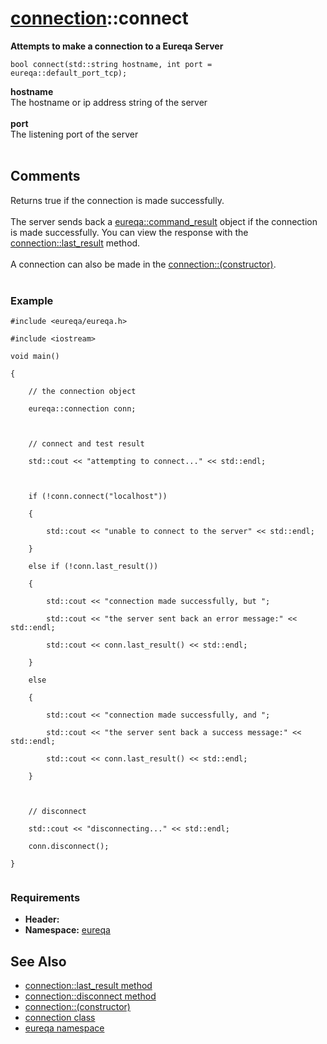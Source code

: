 # [connection](doc_connection.md)::connect #

**Attempts to make a connection to a Eureqa Server**

```
bool connect(std::string hostname, int port = eureqa::default_port_tcp);
```

**hostname**<br>
The hostname or ip address string of the server<br>
<br>
<b>port</b><br>
The listening port of the server<br>
<br>
<h2>Comments</h2>
Returns true if the connection is made successfully.<br>
<br>
The server sends back a <a href='doc_command_result.md'>eureqa::command_result</a> object if the connection is made successfully. You can view the response with the <a href='doc_connection_last_result.md'>connection::last_result</a> method.<br>
<br>
A connection can also be made in the <a href='doc_connection_constructor.md'>connection::(constructor)</a>.<br>
<br>
<h3>Example</h3>
<pre><code>#include &lt;eureqa/eureqa.h&gt;<br>
#include &lt;iostream&gt;<br>
void main()<br>
{<br>
    // the connection object<br>
    eureqa::connection conn;<br>
<br>
    // connect and test result<br>
    std::cout &lt;&lt; "attempting to connect..." &lt;&lt; std::endl;<br>
<br>
    if (!conn.connect("localhost"))<br>
    {<br>
        std::cout &lt;&lt; "unable to connect to the server" &lt;&lt; std::endl;<br>
    }<br>
    else if (!conn.last_result())<br>
    {<br>
        std::cout &lt;&lt; "connection made successfully, but ";<br>
        std::cout &lt;&lt; "the server sent back an error message:" &lt;&lt; std::endl;<br>
        std::cout &lt;&lt; conn.last_result() &lt;&lt; std::endl;<br>
    }<br>
    else<br>
    {<br>
        std::cout &lt;&lt; "connection made successfully, and ";<br>
        std::cout &lt;&lt; "the server sent back a success message:" &lt;&lt; std::endl;<br>
        std::cout &lt;&lt; conn.last_result() &lt;&lt; std::endl;<br>
    }<br>
    <br>
    // disconnect<br>
    std::cout &lt;&lt; "disconnecting..." &lt;&lt; std::endl;<br>
    conn.disconnect();<br>
}<br>
</code></pre>

<h3>Requirements</h3>
<ul><li><b>Header:</b> <eureqa/connection.h><br>
</li><li><b>Namespace:</b> <a href='doc_intro.md'>eureqa</a></li></ul>

<h2>See Also</h2>
<ul><li><a href='doc_connection_last_result.md'>connection::last_result method</a>
</li><li><a href='doc_connection_disconnect.md'>connection::disconnect method</a>
</li><li><a href='doc_connection_constructor.md'>connection::(constructor)</a>
</li><li><a href='doc_connection.md'>connection class</a>
</li><li><a href='doc_intro.md'>eureqa namespace</a></li></ul>
